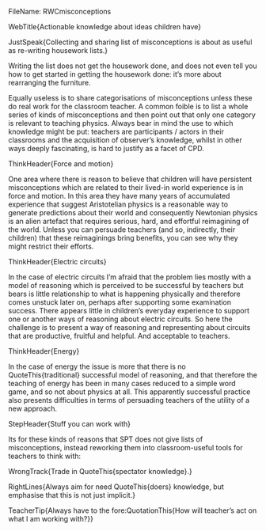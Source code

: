 FileName: RWCmisconceptions

WebTitle{Actionable knowledge about ideas children have}

JustSpeak{Collecting and sharing list of misconceptions is about as useful as re-writing housework lists.}

Writing the list does not get the housework done, and does not even tell you how to get started in getting the housework done: it’s more about rearranging the furniture.

Equally useless is to share categorisations of misconceptions unless these do real work for the classroom teacher. A common foible is to list a whole series of kinds of misconceptions and then point out that only one category is relevant to teaching physics. Always bear in mind the use to which knowledge might be put: teachers are participants / actors in their classrooms and the acquisition of observer’s knowledge, whilst in other ways deeply fascinating, is hard to justify as a facet of CPD.

ThinkHeader{Force and motion}

One area where there is reason to believe that children will have persistent misconceptions which are related to their lived-in world experience is in force and motion. In this area they have many years of accumulated experience that suggest Aristotelian physics is a reasonable way to generate predictions about their world and consequently Newtonian physics is an alien  artefact that requires serious, hard, and effortful reimagining of the world. Unless you can persuade teachers (and so, indirectly, their children) that these reimaginings bring benefits, you can see why they might restrict their efforts.

ThinkHeader{Electric circuits}

In the case of electric circuits I’m afraid that the problem lies mostly with a model of reasoning which is perceived to be successful by teachers but bears is little relationship to what is happening physically and therefore comes unstuck later on, perhaps after supporting some examination success. There appears little in children’s everyday experience to support one or another ways of reasoning about electric circuits. So here the challenge is to present a way of reasoning and representing about circuits that are productive, fruitful and helpful. And acceptable to teachers.

ThinkHeader{Energy}

In the case of energy the issue is more that there is no QuoteThis{traditional} successful model of reasoning, and that therefore the teaching of energy has been in many cases reduced to a simple word game, and so not about physics at all. This apparently successful practice also presents difficulties in terms of persuading teachers of the utility of a new approach.

StepHeader{Stuff you can work with}

Its for these kinds of reasons that SPT does not give lists of misconceptions, instead reworking them into classroom-useful tools for teachers to think with:

WrongTrack{Trade in QuoteThis{spectator knowledge}.}

RightLines{Always aim for  need QuoteThis{doers} knowledge, but emphasise that this is not just implicit.}

TeacherTip{Always have to the fore:QuotationThis{How will teacher’s act on what I am working with?}}
